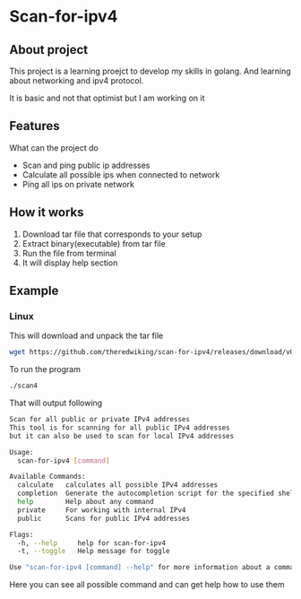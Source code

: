 # Scan-for-ipv4
## About project
This project is a learning proejct to develop my skills in golang. And learning about networking and ipv4 protocol.

It is basic and not that optimist but I am working on it

## Features
What can the project do
- Scan and ping public ip addresses
- Calculate all possible ips when connected to network
- Ping all ips on private network

## How it works
1. Download tar file that corresponds to your setup
2. Extract binary(executable) from tar file
3. Run the file from terminal 
4. It will display help section

## Example
### Linux
This will download and unpack the tar file
```bash
wget https://github.com/theredwiking/scan-for-ipv4/releases/download/v0.0.3/scan4_0.0.3_Linux_x86_64.tar.gz && tar -xvf scan4_0.0.3_Linux_x86_64.tar.gz
```

To run the program
```bash
./scan4
```

That will output following
```bash
Scan for all public or private IPv4 addresses
This tool is for scanning for all public IPv4 addresses
but it can also be used to scan for local IPv4 addresses

Usage:
  scan-for-ipv4 [command]

Available Commands:
  calculate   calculates all possible IPv4 addresses
  completion  Generate the autocompletion script for the specified shell
  help        Help about any command
  private     For working with internal IPv4
  public      Scans for public IPv4 addresses

Flags:
  -h, --help     help for scan-for-ipv4
  -t, --toggle   Help message for toggle

Use "scan-for-ipv4 [command] --help" for more information about a command.
```
Here you can see all possible command and can get help how to use them